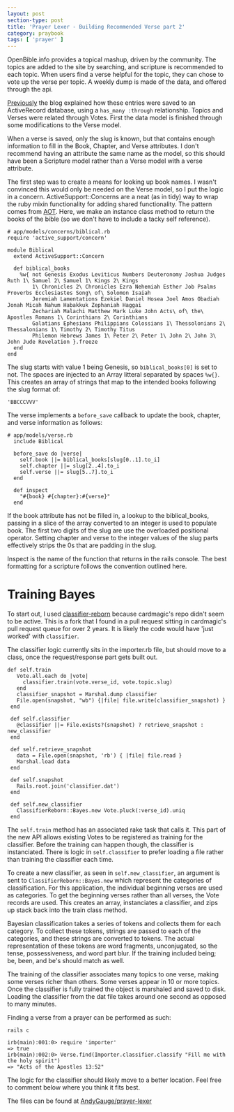 ```yaml
---
layout: post
section-type: post
title: 'Prayer Lexer - Building Recommended Verse part 2'
category: praybook
tags: [ 'prayer' ]
---
```


OpenBible.info provides a topical mashup, driven by the community.  The topics are added to the site by searching, and scripture is recommended to each topic.  When users find a verse helpful for the topic, they can chose to vote up the verse per topic.  A weekly dump is made of the data, and offered through the api. 

[Previously](/praybook/2016/03/20/prayer-lexer.html) the blog explained how these entries were saved to an ActiveRecord database, using a `has_many :through` relationship.  Topics and Verses were related through Votes.  First the data model is finished through some modifications to the Verse model.

When a verse is saved, only the slug is known, but that contains enough information to fill in the Book, Chapter, and Verse attributes.  I don't recommend having an attribute the same name as the model, so this should have been a Scripture model rather than a Verse model with a verse attribute.

The first step was to create a means for looking up book names.  I wasn't convinced this would only be needed on the Verse model, so I put the logic in a concern.  ActiveSupport::Concerns are a neat (as in tidy) way to wrap the ruby mixin functionality for adding shared functionality.  The pattern comes from [AOT](http://en.wikipedia.org/wiki/Aspect-oriented_programming).  Here, we make an instance class method to return the books of the bible (so we don't have to include a tacky self reference).

    # app/models/concerns/biblical.rb
    require 'active_support/concern'
    
    module Biblical
      extend ActiveSupport::Concern
    
      def biblical_books
        %w{ not Genesis Exodus Leviticus Numbers Deuteronomy Joshua Judges Ruth 1\ Samuel 2\ Samuel 1\ Kings 2\ Kings
            1\ Chronicles 2\ Chronicles Ezra Nehemiah Esther Job Psalms Proverbs Ecclesiastes Song\ of\ Solomon Isaiah
            Jeremiah Lamentations Ezekiel Daniel Hosea Joel Amos Obadiah Jonah Micah Nahum Habakkuk Zephaniah Haggai
            Zechariah Malachi Matthew Mark Luke John Acts\ of\ the\ Apostles Romans 1\ Corinthians 2\ Corinthians
            Galatians Ephesians Philippians Colossians 1\ Thessolonians 2\ Thessalonians 1\ Timothy 2\ Timothy Titus
            Philemon Hebrews James 1\ Peter 2\ Peter 1\ John 2\ John 3\ John Jude Revelation }.freeze
      end
    end

The slug starts with value 1 being Genesis, so `biblical_books[0]` is set to not.  The spaces are injected to an Array litteral separated by spaces `%w{}`.  This creates an array of strings that map to the intended books following the slug format of:

    'BBCCCVVV'

The verse implements a `before_save` callback to update the book, chapter, and verse information as follows:

    # app/models/verse.rb
      include Biblical

      before_save do |verse|
        self.book ||= biblical_books[slug[0..1].to_i]
        self.chapter ||= slug[2..4].to_i
        self.verse ||= slug[5..7].to_i
      end

      def inspect
        "#{book} #{chapter}:#{verse}"
      end

If the book attribute has not be filled in, a lookup to the biblical_books, passing in a slice of the array converted to an integer is used to populate book.  The first two digits of the slug are use the overloaded positional operator.  Setting chapter and verse to the integer values of the slug parts effectively strips the 0s that are padding in the slug.

Inspect is the name of the function that returns in the rails console.  The best formatting for a scripture follows the convention outlined here. 

Training Bayes
==============

To start out, I used [classifier-reborn](https://github.com/jekyll/classifier-reborn) because cardmagic's repo didn't seem to be active.  This is a fork that I found in a pull request sitting in cardmagic's pull request queue for over 2 years.  It is likely the code would have 'just worked' with `classifier`.

The classifier logic currently sits in the importer.rb file, but should move to a class, once the request/response part gets built out.

    def self.train
       Vote.all.each do |vote|
         classifier.train(vote.verse_id, vote.topic.slug)
       end
       classifier_snapshot = Marshal.dump classifier
       File.open(snapshot, "wb") {|file| file.write(classifier_snapshot) }
     end

     def self.classifier
       @classifier ||= File.exists?(snapshot) ? retrieve_snapshot : new_classifier
     end

     def self.retrieve_snapshot
       data = File.open(snapshot, 'rb') { |file| file.read }
       Marshal.load data
     end

     def self.snapshot
       Rails.root.join('classifier.dat')
     end

     def self.new_classifier
       ClassifierReborn::Bayes.new Vote.pluck(:verse_id).uniq
     end

The `self.train` method has an associated rake task that calls it.  This part of the new API allows existing Votes to be registered as training for the classifier.  Before the training can happen though, the classifier is instanciated.  There is logic in `self.classifier` to prefer loading a file rather than training the classifier each time.

To create a new classifier, as seen in `self.new_classifier`, an argument is sent to `ClassifierReborn::Bayes.new` which represent the categories of classification.  For this application, the individual beginning verses are used as categories.  To get the beginning verses rather than all verses, the Vote records are used.  This creates an array, instanciates a classifier, and zips up stack back into the train class method.

Bayesian classification takes a series of tokens and collects them for each category.  To collect these tokens, strings are passed to each of the categories, and these strings are converted to tokens.  The actual representation of these tokens are word fragments, unconjugated, so the tense, possessiveness, and word part blur.  If the training included being; be, been, and be's should match as well.

The training of the classifier associates many topics to one verse, making some verses richer than others.  Some verses appear in 10 or more topics.  Once the classifier is fully trained the object is marshaled and saved to disk.  Loading the classifier from the dat file takes around one second as opposed to many minutes.  

Finding a verse from a prayer can be performed as such:

    rails c

    irb(main):001:0> require 'importer'
    => true
    irb(main):002:0> Verse.find(Importer.classifier.classify "Fill me with the holy spirit")
    => "Acts of the Apostles 13:52"

The logic for the classifier should likely move to a better location.  Feel free to comment below where you think it fits best.

The files can be found at [AndyGauge/prayer-lexer](https://github.com/andygauge/prayer-lexer)